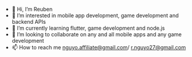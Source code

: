 - 👋 Hi, I’m Reuben
- 👀 I’m interested in mobile app development, game development and backend APIs
- 🌱 I’m currently learning flutter, game development and node.js
- 💞️ I’m looking to collaborate on any and all mobile apps and any game development
- 📫 How to reach me nguyo.affiliate@gmail.com/ r.nguyo27@gmail.com

<!---
reubie/reubie is a ✨ special ✨ repository because its `README.md` (this file) appears on your GitHub profile.
You can click the Preview link to take a look at your changes.
--->
